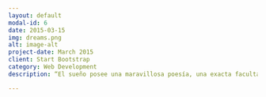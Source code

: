 ```yaml
---
layout: default
modal-id: 6
date: 2015-03-15
img: dreams.png
alt: image-alt
project-date: March 2015
client: Start Bootstrap
category: Web Development
description: “El sueño posee una maravillosa poesía, una exacta facultad alegórica, un humorismo incomparable y una deliciosa ironía.” ― Sigmund Freud

---
```

